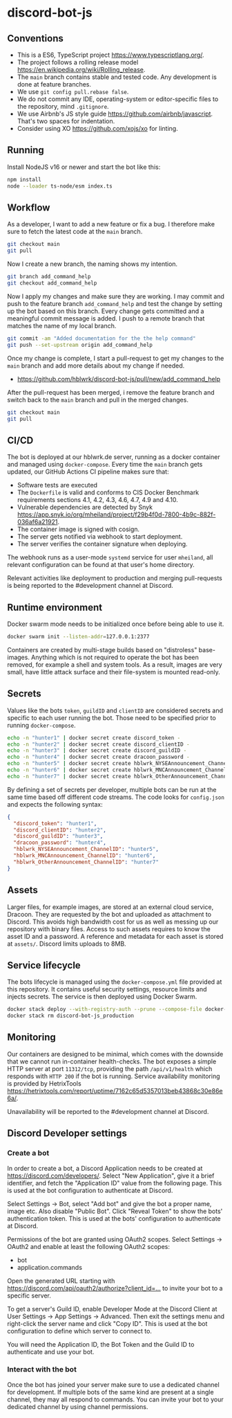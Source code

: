 # discord-bot-js

## Conventions

* This is a ES6, TypeScript project <https://www.typescriptlang.org/>.
* The project follows a rolling release model <https://en.wikipedia.org/wiki/Rolling_release>.
* The `main` branch contains stable and tested code. Any development is done at feature branches.
* We use `git config pull.rebase false`.
* We do not commit any IDE, operating-system or editor-specific files to the repository, mind `.gitignore`.
* We use Airbnb's JS style guide <https://github.com/airbnb/javascript>. That's two spaces for indentation.
* Consider using XO <https://github.com/xojs/xo> for linting.

## Running

Install NodeJS v16 or newer and start the bot like this:

```bash
npm install
node --loader ts-node/esm index.ts
```

## Workflow

As a developer, I want to add a new feature or fix a bug. I therefore make sure to fetch the latest code at the `main` branch.

```bash
git checkout main
git pull
```

Now I create a new branch, the naming shows my intention.

```bash
git branch add_command_help
git checkout add_command_help
```

Now I apply my changes and make sure they are working. I may commit and push to the feature branch `add_command_help` and test the change by setting up the bot based on this branch. Every change gets committed and a meaningful commit message is added. I push to a remote branch that matches the name of my local branch.

```bash
git commit -am "Added documentation for the the help command"
git push --set-upstream origin add_command_help
```

Once my change is complete, I start a pull-request to get my changes to the `main` branch and add more details about my change if needed.

* <https://github.com/hblwrk/discord-bot-js/pull/new/add_command_help>

After the pull-request has been merged, i remove the feature branch and switch back to the `main` branch and pull in the merged changes.

```bash
git checkout main
git pull
```

## CI/CD

The bot is deployed at our hblwrk.de server, running as a docker container and managed using `docker-compose`. Every time the `main` branch gets updated, our GitHub Actions CI pipeline makes sure that:

* Software tests are executed
* The `Dockerfile` is valid and conforms to CIS Docker Benchmark requirements sections 4.1, 4.2, 4.3, 4.6, 4.7, 4.9 and 4.10.
* Vulnerable dependencies are detected by Snyk <https://app.snyk.io/org/mheiland/project/f29b4f0d-7800-4b9c-882f-036af6a21921>.
* The container image is signed with cosign.
* The server gets notified via webhook to start deployment.
* The server verifies the container signature when deploying.

The webhook runs as a user-mode `systemd` service for user `mheiland`, all relevant configuration can be found at that user's home directory.

Relevant activities like deployment to production and merging pull-requests is being reported to the #development channel at Discord.

## Runtime environment

Docker swarm mode needs to be initialized once before being able to use it.

```bash
docker swarm init --listen-addr=127.0.0.1:2377
```

Containers are created by multi-stage builds based on "distroless" base-images. Anything which is not required to operate the bot has been removed, for example a shell and system tools. As a result, images are very small, have little attack surface and their file-system is mounted read-only.

## Secrets

Values like the bots `token`, `guildID` and `clientID` are considered secrets and specific to each user running the bot. Those need to be specified prior to running `docker-compose`.

```bash
echo -n "hunter1" | docker secret create discord_token -
echo -n "hunter2" | docker secret create discord_clientID -
echo -n "hunter3" | docker secret create discord_guildID -
echo -n "hunter4" | docker secret create dracoon_password -
echo -n "hunter5" | docker secret create hblwrk_NYSEAnnouncement_ChannelID -
echo -n "hunter6" | docker secret create hblwrk_MNCAnnouncement_ChannelID -
echo -n "hunter7" | docker secret create hblwrk_OtherAnnouncement_ChannelID -
```

By defining a set of secrets per developer, multiple bots can be run at the same time based off different code streams. The code looks for `config.json` and expects the following syntax:

```json
{
  "discord_token": "hunter1",
  "discord_clientID": "hunter2",
  "discord_guildID": "hunter3",
  "dracoon_password": "hunter4",
  "hblwrk_NYSEAnnouncement_ChannelID": "hunter5",
  "hblwrk_MNCAnnouncement_ChannelID": "hunter6",
  "hblwrk_OtherAnnouncement_ChannelID": "hunter7"
}
```

## Assets

Larger files, for example images, are stored at an external cloud service, Dracoon. They are requested by the bot and uploaded as attachment to Discord. This avoids high bandwidth cost for us as well as messing up our repository with binary files. Access to such assets requires to know the asset ID and a password. A reference and metadata for each asset is stored at `assets/`. Discord limits uploads to 8MB.

## Service lifecycle

The bots lifecycle is managed using the `docker-compose.yml` file provided at this repository. It contains useful security settings, resource limits and injects secrets. The service is then deployed using Docker Swarm.

```bash
docker stack deploy --with-registry-auth --prune --compose-file docker-compose.yml discord-bot-js_production
docker stack rm discord-bot-js_production
```

## Monitoring

Our containers are designed to be minimal, which comes with the downside that we cannot run in-container health-checks. The bot exposes a simple HTTP server at port `11312/tcp`, providing the path `/api/v1/health` which responds with `HTTP 200` if the bot is running. Service availability monitoring is provided by HetrixTools <https://hetrixtools.com/report/uptime/7162c65d5357013beb43868c30e86e6a/>.

Unavailability will be reported to the #development channel at Discord.

## Discord Developer settings

### Create a bot

In order to create a bot, a Discord Application needs to be created at <https://discord.com/developers/>. Select "New Application", give it a brief identifier, and fetch the "Application ID" value from the following page. This is used at the bot configuration to authenticate at Discord.

Select Settings -> Bot, select "Add bot" and give the bot a proper name, image etc. Also disable "Public Bot". Click "Reveal Token" to show the bots' authentication token. This is used at the bots' configuration to authenticate at Discord.

Permissions of the bot are granted using OAuth2 scopes. Select Settings -> OAuth2 and enable at least the following OAuth2 scopes:

* bot
* application.commands

Open the generated URL starting with <https://discord.com/api/oauth2/authorize?client_id=...> to invite your bot to a specific server.

To get a server's Guild ID, enable Developer Mode at the Discord Client at User Settings -> App Settings -> Advanced. Then exit the settings menu and right-click the server name and click "Copy ID". This is used at the bot configuration to define which server to connect to.

You will need the Application ID, the Bot Token and the Guild ID to authenticate and use your bot.

### Interact with the bot

Once the bot has joined your server make sure to use a dedicated channel for development. If multiple bots of the same kind are present at a single channel, they may all respond to commands. You can invite your bot to your dedicated channel by using channel permissions.
